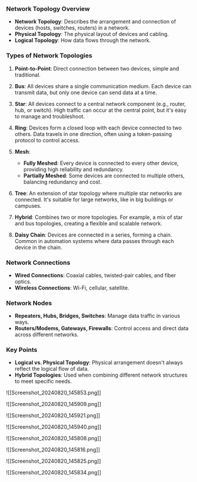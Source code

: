 ### Network Topology Overview

- **Network Topology**: Describes the arrangement and connection of devices (hosts, switches, routers) in a network.
- **Physical Topology**: The physical layout of devices and cabling.
- **Logical Topology**: How data flows through the network.

### Types of Network Topologies

1. **Point-to-Point**: Direct connection between two devices, simple and traditional.
    
2. **Bus**: All devices share a single communication medium. Each device can transmit data, but only one device can send data at a time.
    
3. **Star**: All devices connect to a central network component (e.g., router, hub, or switch). High traffic can occur at the central point, but it's easy to manage and troubleshoot.
    
4. **Ring**: Devices form a closed loop with each device connected to two others. Data travels in one direction, often using a token-passing protocol to control access.
    
5. **Mesh**:
    
    - **Fully Meshed**: Every device is connected to every other device, providing high reliability and redundancy.
    - **Partially Meshed**: Some devices are connected to multiple others, balancing redundancy and cost.
6. **Tree**: An extension of star topology where multiple star networks are connected. It's suitable for large networks, like in big buildings or campuses.
    
7. **Hybrid**: Combines two or more topologies. For example, a mix of star and bus topologies, creating a flexible and scalable network.
    
8. **Daisy Chain**: Devices are connected in a series, forming a chain. Common in automation systems where data passes through each device in the chain.
    

### Network Connections

- **Wired Connections**: Coaxial cables, twisted-pair cables, and fiber optics.
- **Wireless Connections**: Wi-Fi, cellular, satellite.

### Network Nodes

- **Repeaters, Hubs, Bridges, Switches**: Manage data traffic in various ways.
- **Routers/Modems, Gateways, Firewalls**: Control access and direct data across different networks.

### Key Points

- **Logical vs. Physical Topology**: Physical arrangement doesn't always reflect the logical flow of data.
- **Hybrid Topologies**: Used when combining different network structures to meet specific needs.

![[Screenshot_20240820_145853.png]]

![[Screenshot_20240820_145909.png]]

![[Screenshot_20240820_145921.png]]

![[Screenshot_20240820_145940.png]]

![[Screenshot_20240820_145808.png]]

![[Screenshot_20240820_145816.png]]

![[Screenshot_20240820_145825.png]]

![[Screenshot_20240820_145834.png]]
